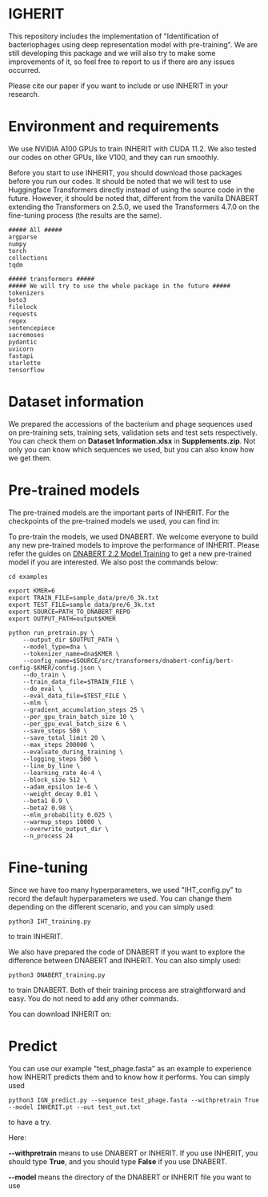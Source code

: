 # IGHERIT 

This repository includes the implementation of "Identification of bacteriophages using deep representation model with pre-training". We are still developing this package and we will also try to make some improvements of it, so feel free to report to us if there are any issues occurred.   

Please cite our paper if you want to include or use INHERIT in your research.

# Environment and requirements

We use NVIDIA A100 GPUs to train INHERIT with CUDA 11.2.  We also tested our codes on other GPUs, like V100, and they can run smoothly.

Before you start to use INHERIT, you should download those packages before you run our codes. It should be noted that we will test to use Huggingface Transformers directly instead of using the source code in the future.  However, it should be noted that, different from the vanilla DNABERT extending the Transformers on 2.5.0, we used the Transformers 4.7.0 on the fine-tuning process (the results are the same). 

```
##### All #####
argparse
numpy
torch
collections
tqdm

##### transformers #####
##### We will try to use the whole package in the future #####
tokenizers
boto3
filelock
requests
regex
sentencepiece
sacremoses
pydantic
uvicorn
fastapi
starlette
tensorflow
```

# Dataset information

We prepared the accessions of the bacterium and phage sequences used on pre-training sets, training sets, validation sets and test sets respectively. You can check them on **Dataset Information.xlsx** in **Supplements.zip**. Not only you can know which sequences we used, but you can also know how we get them.

# Pre-trained models

The pre-trained models are the important parts of INHERIT.  For the checkpoints of the pre-trained models we used, you can find in: 

To pre-train the models, we used DNABERT. We welcome everyone to build any new pre-trained models to improve the performance of INHERIT. Please refer the guides on [DNABERT 2.2 Model Training](https://github.com/jerryji1993/DNABERT#2-pre-train-skip-this-section-if-you-fine-tune-on-pre-trained-models) to get a new pre-trained model if you are interested. We also post the commands below:

```
cd examples

export KMER=6
export TRAIN_FILE=sample_data/pre/6_3k.txt
export TEST_FILE=sample_data/pre/6_3k.txt
export SOURCE=PATH_TO_DNABERT_REPO
export OUTPUT_PATH=output$KMER

python run_pretrain.py \
    --output_dir $OUTPUT_PATH \
    --model_type=dna \
    --tokenizer_name=dna$KMER \
    --config_name=$SOURCE/src/transformers/dnabert-config/bert-config-$KMER/config.json \
    --do_train \
    --train_data_file=$TRAIN_FILE \
    --do_eval \
    --eval_data_file=$TEST_FILE \
    --mlm \
    --gradient_accumulation_steps 25 \
    --per_gpu_train_batch_size 10 \
    --per_gpu_eval_batch_size 6 \
    --save_steps 500 \
    --save_total_limit 20 \
    --max_steps 200000 \
    --evaluate_during_training \
    --logging_steps 500 \
    --line_by_line \
    --learning_rate 4e-4 \
    --block_size 512 \
    --adam_epsilon 1e-6 \
    --weight_decay 0.01 \
    --beta1 0.9 \
    --beta2 0.98 \
    --mlm_probability 0.025 \
    --warmup_steps 10000 \
    --overwrite_output_dir \
    --n_process 24
```



# Fine-tuning

Since we have too many hyperparameters, we used "IHT_config.py" to record the default hyperparameters we used. You can change them depending on the different scenario, and you can simply used:

```
python3 IHT_training.py
```

to train INHERIT.

We also have prepared the code of DNABERT if you want to explore the difference between DNABERT and INHERIT. You can also simply used:

```
python3 DNABERT_training.py
```

to train DNABERT. Both of their training process are straightforward and easy. You do not need to add any other commands.

You can download INHERIT on: 

# Predict 

You can use our example "test_phage.fasta" as an example to experience how INHERIT predicts them and to know how it performs. You can simply used

```
python3 IGN_predict.py --sequence test_phage.fasta --withpretrain True --model INHERIT.pt --out test_out.txt
```

to have a try.

Here: 

**--withpretrain** means to use DNABERT or INHERIT. If you use INHERIT, you should type **True**, and you should type **False** if you use DNABERT.

**--model** means the directory of the DNABERT or INHERIT file you want to use





